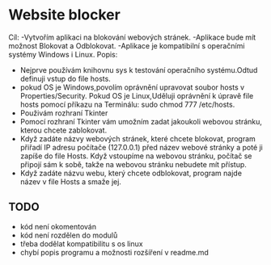 # Website blocker
Cíl:
  -Vytvořím aplikaci na blokování webových stránek.
  -Aplikace bude mít možnost Blokovat a Odblokovat.
  -Aplikace je kompatibilní s operačními systémy Windows i Linux.
Popis:
  - Nejprve používám knihovnu sys k testování operačního systému.Odtud definuji vstup do file hosts.
  - pokud OS je Windows,povolím oprávnění upravovat soubor hosts v Properties/Security. Pokud OS je Linux,Uděluji oprávnění k úpravě file hosts pomocí příkazu na Terminálu: sudo chmod 777 /etc/hosts.
  - Použivám rozhraní Tkinter
  - Pomocí rozhraní Tkinter vám umožním zadat jakoukoli webovou stránku, kterou chcete zablokovat.
  - Když zadáte názvy webových stránek, které chcete blokovat, program přiřadí IP adresu počítače (127.0.0.1) před název webové stránky a poté ji zapíše do file Hosts. Když vstoupíme na webovou stránku, počítač se připojí sám k sobě, takže na webovou stránku nebudete mít přístup.
  - Když zadáte názvu webu, který chcete odblokovat, program najde název v file Hosts a smaže jej.


## TODO
- kód není okomentován
- kód není rozdělen do modulů
- třeba dodělat kompatibilitu s os linux
- chybí popis programu a možnosti rozšíření v readme.md
